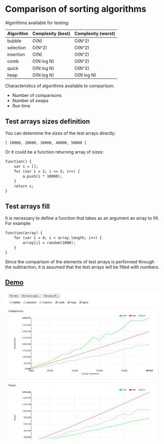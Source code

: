 # Comparison of sorting algorithms

Algorithms available for testing:

| Algorithm        | Complexity (best)    | Complexity (worst)    |
|------------------|----------------------|-----------------------|
| bubble           | O(N)                 | O(N^2)                |
| selection        | O(N^2)               | O(N^2)                |
| insertion        | O(N)                 | O(N^2)                |
| comb             | O(N log N)           | O(N^2)                |
| quick            | O(N log N)           | O(N^2)                |
| heap             | O(N log N)           | O(N log N)            |

Characteristics of algorithms available to comparison:
* Number of comparisons
* Number of swaps
* Run time

## Test arrays sizes definition

You can determine the sizes of the test arrays directly:
```
[ 10000, 20000, 30000, 40000, 50000 ]
```
Or it could be a function returning array of sizes:
```
function() {
    var s = [];
    for (var i = 1; i <= 5; i++) {
        a.push(i * 10000);
    }
    return s;
}
```

## Test arrays fill

It is necessary to define a function that takes as an argument an array to fill. For example:
```
function(array) {
    for (var i = 0; i < array.length; i++) {
        array[i] = random(1000);
    }
}
```
Since the comparison of the elements of test arrays is performed through the subtraction, it is assumed that the test arrays will be filled with numbers.

## [Demo](https://0xd34f.github.io/sort-test/)

[![Sort test](https://raw.githubusercontent.com/0xD34F/sort-test/master/sort-test-screenshot.png)](https://0xd34f.github.io/sort-test/)
